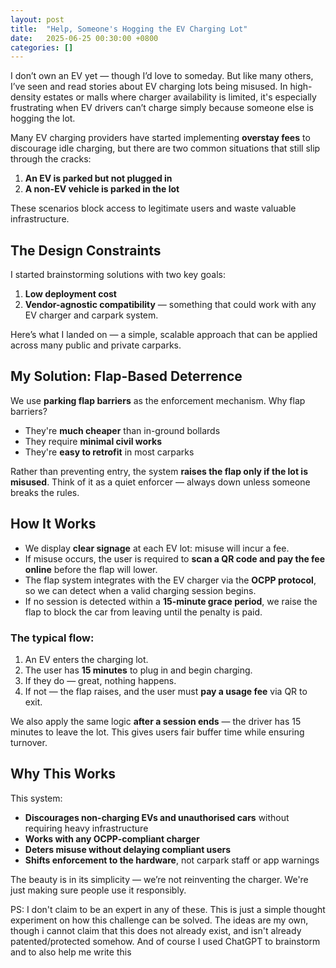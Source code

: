 ```yaml
---
layout: post
title:  "Help, Someone's Hogging the EV Charging Lot"
date:   2025-06-25 00:30:00 +0800
categories: []
---
```


I don’t own an EV yet — though I’d love to someday. But like many others, I’ve seen and read stories about EV charging lots being misused. In high-density estates or malls where charger availability is limited, it's especially frustrating when EV drivers can’t charge simply because someone else is hogging the lot.

Many EV charging providers have started implementing **overstay fees** to discourage idle charging, but there are two common situations that still slip through the cracks:

1. **An EV is parked but not plugged in**  
2. **A non-EV vehicle is parked in the lot**

These scenarios block access to legitimate users and waste valuable infrastructure.

## The Design Constraints

I started brainstorming solutions with two key goals:

1. **Low deployment cost**  
2. **Vendor-agnostic compatibility** — something that could work with any EV charger and carpark system.

Here’s what I landed on — a simple, scalable approach that can be applied across many public and private carparks.

## My Solution: Flap-Based Deterrence

We use **parking flap barriers** as the enforcement mechanism. Why flap barriers?

- They're **much cheaper** than in-ground bollards  
- They require **minimal civil works**  
- They're **easy to retrofit** in most carparks  

Rather than preventing entry, the system **raises the flap only if the lot is misused**. Think of it as a quiet enforcer — always down unless someone breaks the rules.

## How It Works

- We display **clear signage** at each EV lot: misuse will incur a fee.
- If misuse occurs, the user is required to **scan a QR code and pay the fee online** before the flap will lower.
- The flap system integrates with the EV charger via the **OCPP protocol**, so we can detect when a valid charging session begins.
- If no session is detected within a **15-minute grace period**, we raise the flap to block the car from leaving until the penalty is paid.

### The typical flow:
1. An EV enters the charging lot.
2. The user has **15 minutes** to plug in and begin charging.
3. If they do — great, nothing happens.
4. If not — the flap raises, and the user must **pay a usage fee** via QR to exit.

We also apply the same logic **after a session ends** — the driver has 15 minutes to leave the lot. This gives users fair buffer time while ensuring turnover.

## Why This Works

This system:
- **Discourages non-charging EVs and unauthorised cars** without requiring heavy infrastructure
- **Works with any OCPP-compliant charger**
- **Deters misuse without delaying compliant users**
- **Shifts enforcement to the hardware**, not carpark staff or app warnings

The beauty is in its simplicity — we’re not reinventing the charger. We're just making sure people use it responsibly.

PS: I don't claim to be an expert in any of these. This is just a simple thought experiment on how this challenge can be solved. The ideas are my own, though i cannot claim that this does not already exist, and isn't already patented/protected somehow. And of course I used ChatGPT to brainstorm and to also help me write this
